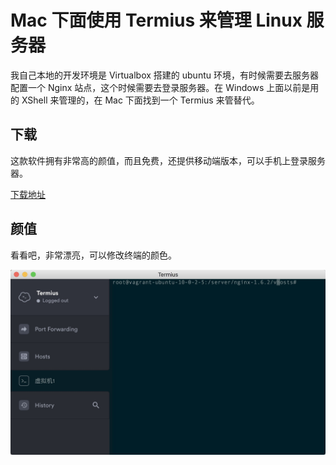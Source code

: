 # Mac 下面使用 Termius 来管理 Linux 服务器

我自己本地的开发环境是 Virtualbox 搭建的 ubuntu 环境，有时候需要去服务器配置一个 Nginx 站点，这个时候需要去登录服务器。在 Windows 上面以前是用的 XShell 来管理的，在 Mac 下面找到一个 Termius 来管替代。 

## 下载 

这款软件拥有非常高的颜值，而且免费，还提供移动端版本，可以手机上登录服务器。

[下载地址](http://www.termius.com/)

## 颜值

看看吧，非常漂亮，可以修改终端的颜色。

![Termius](../_media/termius.png)